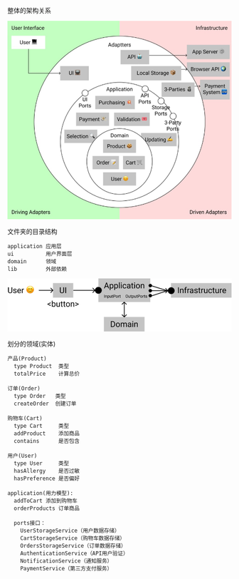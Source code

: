 整体的架构关系

![markdown picture](img/01.jpeg)

文件夹的目录结构
```
application 应用层
ui          用户界面层
domain      领域
lib         外部依赖
```

![markdown picture2](img/02.png)

划分的领域(实体)
```
产品(Product)
  type Product  类型
  totalPrice    计算总价

订单(Order)
  type Order   类型
  createOrder  创建订单

购物车(Cart)
  type Cart     类型
  addProduct    添加商品
  contains      是否包含

用户(User)
  type User     类型
  hasAllergy    是否过敏
  hasPreference 是否偏好

application(用力模型):
  addToCart 添加到购物车
  orderProducts 订单商品
  
  ports接口：
    UserStorageService（用户数据存储）
    CartStorageService（购物车数据存储）
    OrdersStorageService（订单数据存储）
    AuthenticationService（API用户验证）
    NotificationService（通知服务）
    PaymentService（第三方支付服务）

```